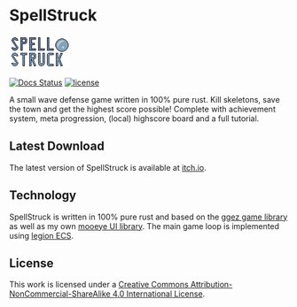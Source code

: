 # SpellStruck

![image](/resources/sprites/ui/logo.png)

[![Docs Status](https://docs.rs/mooeye/badge.svg)](https://docs.rs/mooeye)
[![license](https://i.creativecommons.org/l/by-nc-sa/4.0/88x31.png)](LICENSE)


A small wave defense game written in 100% pure rust. Kill skeletons, save the town and get the highest score possible!
Complete with achievement system, meta progression, (local) highscore board and a full tutorial.

## Latest Download

The latest version of SpellStruck is available at [itch.io](https://linusm.itch.io/spellstruck).

## Technology

SpellStruck is written in 100% pure rust and based on the [ggez game library](https://github.com/ggez/ggez) as well as my own [mooeye UI library](https://github.com/Linus-Mussmaecher/mooeye).
The main game loop is implemented using [legion ECS](https://github.com/amethyst/legion).

## License

This work is licensed under a [Creative Commons Attribution-NonCommercial-ShareAlike 4.0 International License](http://creativecommons.org/licenses/by-nc-sa/4.0/).

